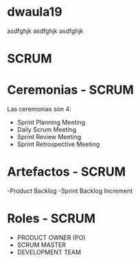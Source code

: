 # dwaula19
asdfghjk
asdfghjk
asdfghjk

# SCRUM
# Ceremonias - SCRUM
Las ceremonias son 4:
- Sprint Planning Meeting
- Daily Scrum Meeting
- Sprint Review Meeting
- Sprint Retrospective Meeting

# Artefactos - SCRUM
 -Product Backlog
 -Sprint Backlog
 Increment


# Roles - SCRUM
- PRODUCT OWNER (PO)
- SCRUM MASTER
- DEVELOPMENT TEAM 

